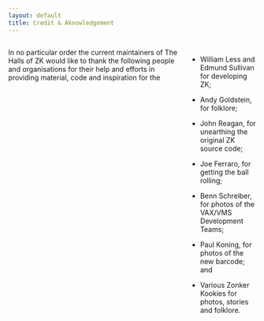 ```yaml
---
layout: default
title: Credit & Aknowledgement
---
```


<div class="row">
  <div class="twelve columns">

In no particular order the current maintainers of The Halls of ZK would like
to thank the following people and organisations for their help and efforts
in providing material, code and inspiration for the

* William Less and Edmund Sullivan for developing ZK;
* Andy Goldstein, for folklore;
* John Reagan, for unearthing the original ZK source code;
* Joe Ferraro, for getting the ball rolling;
* Benn Schreiber, for photos of the VAX/VMS Development Teams;
* Paul Koning, for photos of the new barcode; and
* Various Zonker Kookies for photos, stories and folklore.

  </div>
</div>
